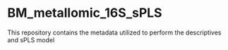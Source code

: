 # BM_metallomic_16S_sPLS
This repository contains the metadata utilized to perform the descriptives and sPLS model
